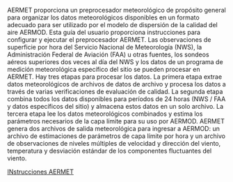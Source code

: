 AERMET proporciona un preprocesador meteorológico de propósito general para organizar 
los datos meteorológicos disponibles en un formato adecuado para ser utilizado por el 
modelo de dispersión de la calidad del aire AERMOD. Esta guía del usuario proporciona 
instrucciones para configurar y ejecutar el preprocesador AERMET. Las observaciones 
de superficie por hora del Servicio Nacional de Meteorología (NWS), la Administración 
Federal de Aviación (FAA) u otras fuentes, los sondeos aéreos superiores dos veces al 
día del NWS y los datos de un programa de medición meteorológica específico del sitio 
se pueden procesar en AERMET. Hay tres etapas para procesar los datos. La primera etapa 
extrae datos meteorológicos de archivos de datos de archivo y procesa los datos a través 
de varias verificaciones de evaluación de calidad. La segunda etapa combina todos los 
datos disponibles para períodos de 24 horas (NWS / FAA y datos específicos del sitio) 
y almacena estos datos en un solo archivo. La tercera etapa lee los datos meteorológicos 
combinados y estima los parámetros necesarios de la capa límite para su uso por AERMOD. 
AERMET genera dos archivos de salida meteorológica para ingresar a AERMOD: un archivo 
de estimaciones de parámetros de capa límite por hora y un archivo de observaciones de 
niveles múltiples de velocidad y dirección del viento, temperatura y desviación estándar 
de los componentes fluctuantes del viento.

[INstrucciones AERMET](https://docs.google.com/document/d/13wOVZCR4Cv-A3x94A2rwkPUgCfc-_DVsry_SUcIUbSk/edit?usp=sharing)

